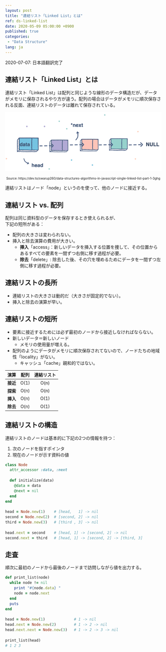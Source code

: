 ```yaml
---
layout: post
title: "連結リスト「Linked List」とは"
ref: ds-linked-list
date: 2020-05-09 05:00:00 +0900
published: true
categories:
 - "Data Structure"
lang: ja
---
```


<div class="updated"> 
2020-07-07: 日本語翻訳完了
</div>

## 連結リスト「Linked List」とは

連結リスト「Linked List」は配列と同じような線形のデータ構造だが、データがメモリに保存されるやり方が違う。配列の場合はデータがメモリに順次保存される反面、連結リストのデータは離れて保存されている。

![Linked List image](assets/images/data-structure/linked-list/linkedlist.png)
<div style="font-size: 10px; text-align: center;">Source: https://dev.to/swarup260/data-structures-algorithms-in-javascript-single-linked-list-part-1-3ghg</div>

連結リストはノード「node」というのを使って、他のノードに接近する。

<div class="divider"></div>

## 連結リスト vs. 配列
配列は同じ資料型のデータを保存するとき使えられるが、<br>下記の短所がある：
- 配列の大きさは変わられない。
- 挿入と除去演算の費用が大きい。
  + **挿入**「access」：新しいデータを挿入する位置を捜して、その位置からあるすべての要素を一間ずつ右側に移す過程が必要。
  + **除去**「delete」: 除去した後、その穴を埋めるためにデータを一間ずつ左側に移す過程が必要。

<div class="divider"></div>

## 連結リストの長所
- 連結リストの大きさは動的だ（大きさが固定的でない）。
- 挿入と除去の演算が早い。

## 連結リストの短所
- 要素に接近するためには必ず最初のノードから接近しなければならない。
- 新しいデータ＝新しいノード
  + メモリの使用量が増える。
- 配列のようにデータがメモリに順次保存されてないので、ノードたちの地域性「locality」がない。
  + キャッシュ「cache」親和的ではない。

| 演算 | 配列 | 連結リスト |
|:---:|:---:|:---:|
|**接近**| O(1) | O(n) |
|**探索**| O(n) | O(n) |
|**挿入**| O(n) | O(1) |
|**除去**| O(n) | O(1) |

<div class="divider"></div>

## 連結リストの構造
連結リストのノードは基本的に下記の2つの情報を持つ：
1. 次のノードを指すポインタ
2. 現在のノードが示す資料の値 

```rb
class Node
  attr_accessor :data, :next
  
  def initialize(data)
    @data = data
    @next = nil
  end
end

head = Node.new(1)    # [head,   1] -> nil
second = Node.new(2)  # [second, 2] -> nil
third = Node.new(3)   # [third , 3] -> nil

head.next = second    # [head, 1] -> [second, 2] -> nil
second.next = third   # [head, 1] -> [second, 2] -> [third, 3]
```

## 走査

順次に最初のノードから最後のノードまで訪問しながら値を出力する。
```rb
def print_list(node)
  while node != nil
    print "#{node.data} "
    node = node.next
  end
  puts
end

head = Node.new(1)             # 1 -> nil
head.next = Node.new(2)        # 1 -> 2 -> nil
head.next.next = Node.new(3)   # 1 -> 2 -> 3 -> nil

print_list(head)
# 1 2 3
```


